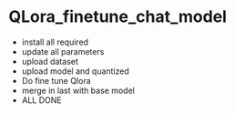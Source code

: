 # QLora_finetune_chat_model

- install all required
- update all parameters
- upload dataset
- upload model and quantized
- Do fine tune Qlora
- merge in last with base model
- ALL DONE 
